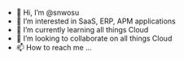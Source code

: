 - 👋 Hi, I’m @snwosu
- 👀 I’m interested in SaaS, ERP, APM applications
- 🌱 I’m currently learning all things Cloud
- 💞️ I’m looking to collaborate on all things Cloud
- 📫 How to reach me ...

<!---
snwosu/snwosu is a ✨ special ✨ repository because its `README.md` (this file) appears on your GitHub profile.
You can click the Preview link to take a look at your changes.
--->
